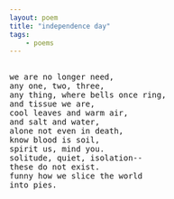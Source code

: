 ```yaml
---
layout: poem
title: "independence day"
tags: 
    - poems
---
```

<pre class="stanza">

we are no longer need,
any one, two, three,
any thing, where bells once ring,
and tissue we are,
cool leaves and warm air,
and salt and water,
alone not even in death,
know blood is soil,
spirit us, mind you.
solitude, quiet, isolation--
these do not exist.
funny how we slice the world
into pies. 


</pre>


